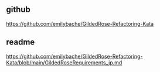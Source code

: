 ## github
https://github.com/emilybache/GildedRose-Refactoring-Kata

## readme
https://github.com/emilybache/GildedRose-Refactoring-Kata/blob/main/GildedRoseRequirements_jp.md

